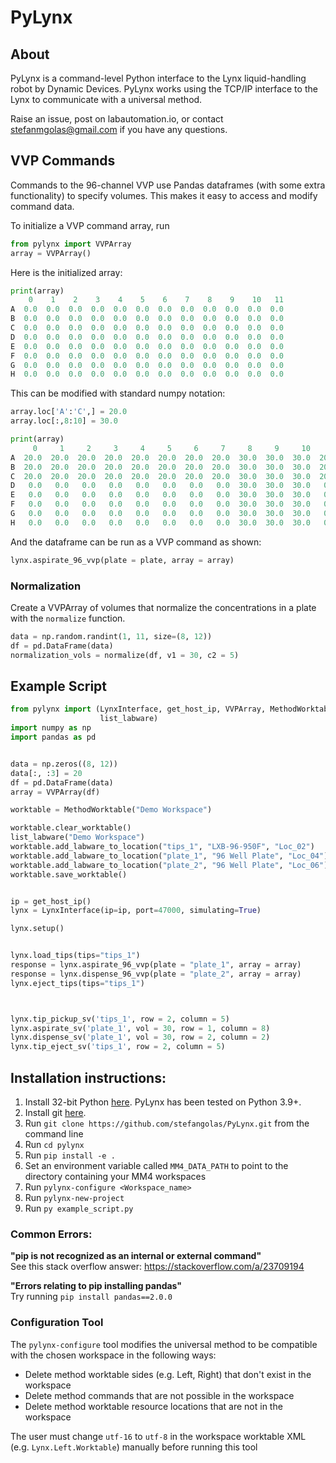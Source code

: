 # PyLynx

## About
PyLynx is a command-level Python interface to the Lynx liquid-handling robot by Dynamic Devices. PyLynx works using the TCP/IP interface to the Lynx to communicate with a universal method.

Raise an issue, post on labautomation.io, or contact stefanmgolas@gmail.com if you have any questions.

## VVP Commands

Commands to the 96-channel VVP use Pandas dataframes (with some extra functionality) to specify volumes. This makes it easy to access and modify command data.

To initialize a VVP command array, run
```python
from pylynx import VVPArray
array = VVPArray()
```

Here is the initialized array:
```python
print(array)
    0    1    2    3    4    5    6    7    8    9    10   11
A  0.0  0.0  0.0  0.0  0.0  0.0  0.0  0.0  0.0  0.0  0.0  0.0
B  0.0  0.0  0.0  0.0  0.0  0.0  0.0  0.0  0.0  0.0  0.0  0.0
C  0.0  0.0  0.0  0.0  0.0  0.0  0.0  0.0  0.0  0.0  0.0  0.0
D  0.0  0.0  0.0  0.0  0.0  0.0  0.0  0.0  0.0  0.0  0.0  0.0
E  0.0  0.0  0.0  0.0  0.0  0.0  0.0  0.0  0.0  0.0  0.0  0.0
F  0.0  0.0  0.0  0.0  0.0  0.0  0.0  0.0  0.0  0.0  0.0  0.0
G  0.0  0.0  0.0  0.0  0.0  0.0  0.0  0.0  0.0  0.0  0.0  0.0
H  0.0  0.0  0.0  0.0  0.0  0.0  0.0  0.0  0.0  0.0  0.0  0.0
```

This can be modified with standard numpy notation:
```python
array.loc['A':'C',] = 20.0
array.loc[:,8:10] = 30.0
```

```python
print(array)
     0     1     2     3     4     5     6     7     8     9     10    11
A  20.0  20.0  20.0  20.0  20.0  20.0  20.0  20.0  30.0  30.0  30.0  20.0
B  20.0  20.0  20.0  20.0  20.0  20.0  20.0  20.0  30.0  30.0  30.0  20.0
C  20.0  20.0  20.0  20.0  20.0  20.0  20.0  20.0  30.0  30.0  30.0  20.0
D   0.0   0.0   0.0   0.0   0.0   0.0   0.0   0.0  30.0  30.0  30.0   0.0
E   0.0   0.0   0.0   0.0   0.0   0.0   0.0   0.0  30.0  30.0  30.0   0.0
F   0.0   0.0   0.0   0.0   0.0   0.0   0.0   0.0  30.0  30.0  30.0   0.0
G   0.0   0.0   0.0   0.0   0.0   0.0   0.0   0.0  30.0  30.0  30.0   0.0
H   0.0   0.0   0.0   0.0   0.0   0.0   0.0   0.0  30.0  30.0  30.0   0.0
```

And the dataframe can be run as a VVP command as shown:
```python
lynx.aspirate_96_vvp(plate = plate, array = array)
```

### Normalization
Create a VVPArray of volumes that normalize the concentrations in a plate with the `normalize` function.

```python
data = np.random.randint(1, 11, size=(8, 12))
df = pd.DataFrame(data)
normalization_vols = normalize(df, v1 = 30, c2 = 5)
```

## Example Script

```python
from pylynx import (LynxInterface, get_host_ip, VVPArray, MethodWorktable,
                    list_labware)
import numpy as np
import pandas as pd


data = np.zeros((8, 12))
data[:, :3] = 20
df = pd.DataFrame(data)
array = VVPArray(df)

worktable = MethodWorktable("Demo Workspace")

worktable.clear_worktable()
list_labware("Demo Workspace")
worktable.add_labware_to_location("tips_1", "LXB-96-950F", "Loc_02")
worktable.add_labware_to_location("plate_1", "96 Well Plate", "Loc_04")
worktable.add_labware_to_location("plate_2", "96 Well Plate", "Loc_06")
worktable.save_worktable()


ip = get_host_ip()
lynx = LynxInterface(ip=ip, port=47000, simulating=True)

lynx.setup()


lynx.load_tips(tips="tips_1")
response = lynx.aspirate_96_vvp(plate = "plate_1", array = array)
response = lynx.dispense_96_vvp(plate = "plate_2", array = array)
lynx.eject_tips(tips="tips_1")



lynx.tip_pickup_sv('tips_1', row = 2, column = 5)
lynx.aspirate_sv('plate_1', vol = 30, row = 1, column = 8)
lynx.dispense_sv('plate_1', vol = 30, row = 2, column = 2)
lynx.tip_eject_sv('tips_1', row = 2, column = 5)
```

## Installation instructions:
1. Install 32-bit Python [here](https://www.python.org/downloads/windows/). PyLynx has been tested on Python 3.9+.
2. Install git [here](https://git-scm.com/download/win).
3. Run `git clone https://github.com/stefangolas/PyLynx.git` from the command line
4. Run `cd pylynx`
5. Run `pip install -e .`
6. Set an environment variable called `MM4_DATA_PATH` to point to the directory containing your MM4 workspaces
7. Run `pylynx-configure <Workspace_name>`
8. Run `pylynx-new-project`
9. Run `py example_script.py`

### Common Errors:

**"pip is not recognized as an internal or external command"** </br>
See this stack overflow answer: https://stackoverflow.com/a/23709194

**"Errors relating to pip installing pandas"** </br>
Try running `pip install pandas==2.0.0`

### Configuration Tool
The `pylynx-configure` tool modifies the universal method to be compatible with the chosen workspace in the following ways:
* Delete method worktable sides (e.g. Left, Right) that don't exist in the workspace
* Delete method commands that are not possible in the workspace
* Delete method worktable resource locations that are not in the workspace

The user must change `utf-16` to `utf-8` in the workspace worktable XML (e.g. `Lynx.Left.Worktable`) manually before running this tool
